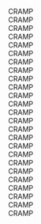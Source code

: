 CRAMP   
CRAMP   
CRAMP   
CRAMP   
CRAMP   
CRAMP   
CRAMP   
CRAMP   
CRAMP   
CRAMP   
CRAMP   
CRAMP   
CRAMP   
CRAMP   
CRAMP   
CRAMP   
CRAMP   
CRAMP   
CRAMP   
CRAMP   
CRAMP   
CRAMP   
CRAMP   
CRAMP   
CRAMP